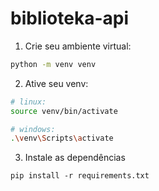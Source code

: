 # biblioteka-api

1. Crie seu ambiente virtual:

```bash
python -m venv venv
```

2. Ative seu venv:

```bash
# linux:
source venv/bin/activate

# windows:
.\venv\Scripts\activate
```

3. Instale as dependências

```
pip install -r requirements.txt
```
